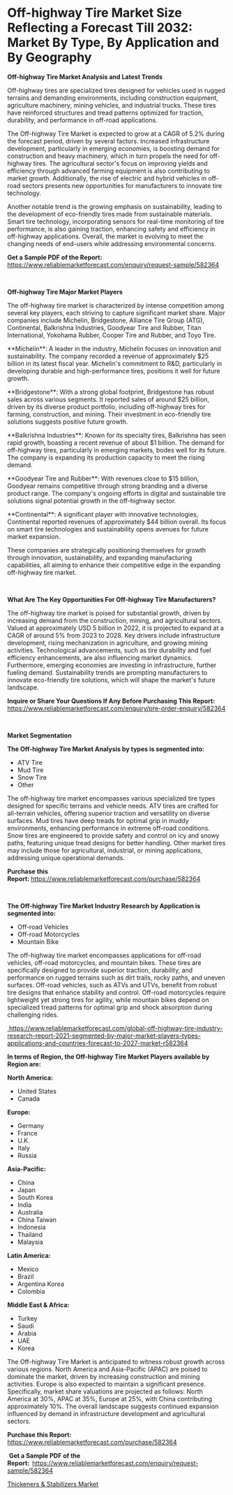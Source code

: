 <p><h1>Off-highway Tire Market Size Reflecting a Forecast Till 2032: Market By Type, By Application and By Geography</h1></p><p><strong>Off-highway Tire Market Analysis and Latest Trends</strong></p>
<p><p>Off-highway tires are specialized tires designed for vehicles used in rugged terrains and demanding environments, including construction equipment, agriculture machinery, mining vehicles, and industrial trucks. These tires have reinforced structures and tread patterns optimized for traction, durability, and performance in off-road applications.</p><p>The Off-highway Tire Market is expected to grow at a CAGR of 5.2% during the forecast period, driven by several factors. Increased infrastructure development, particularly in emerging economies, is boosting demand for construction and heavy machinery, which in turn propels the need for off-highway tires. The agricultural sector's focus on improving yields and efficiency through advanced farming equipment is also contributing to market growth. Additionally, the rise of electric and hybrid vehicles in off-road sectors presents new opportunities for manufacturers to innovate tire technology.</p><p>Another notable trend is the growing emphasis on sustainability, leading to the development of eco-friendly tires made from sustainable materials. Smart tire technology, incorporating sensors for real-time monitoring of tire performance, is also gaining traction, enhancing safety and efficiency in off-highway applications. Overall, the market is evolving to meet the changing needs of end-users while addressing environmental concerns.</p></p>
<p><strong>Get a Sample PDF of the Report:&nbsp;</strong> <a href="https://www.reliablemarketforecast.com/enquiry/request-sample/582364?utm_campaign=2843&utm_medium=2&utm_source=Github&utm_content=ia&utm_term=23032025&utm_id=off-highway-tire">https://www.reliablemarketforecast.com/enquiry/request-sample/582364</a></p>
<p>&nbsp;</p>
<p><strong>Off-highway Tire Major Market Players</strong></p>
<p><p>The off-highway tire market is characterized by intense competition among several key players, each striving to capture significant market share. Major companies include Michelin, Bridgestone, Alliance Tire Group (ATG), Continental, Balkrishna Industries, Goodyear Tire and Rubber, Titan International, Yokohama Rubber, Cooper Tire and Rubber, and Toyo Tire.</p><p>**Michelin**: A leader in the industry, Michelin focuses on innovation and sustainability. The company recorded a revenue of approximately $25 billion in its latest fiscal year. Michelin's commitment to R&D, particularly in developing durable and high-performance tires, positions it well for future growth.</p><p>**Bridgestone**: With a strong global footprint, Bridgestone has robust sales across various segments. It reported sales of around $25 billion, driven by its diverse product portfolio, including off-highway tires for farming, construction, and mining. Their investment in eco-friendly tire solutions suggests positive future growth.</p><p>**Balkrishna Industries**: Known for its specialty tires, Balkrishna has seen rapid growth, boasting a recent revenue of about $1 billion. The demand for off-highway tires, particularly in emerging markets, bodes well for its future. The company is expanding its production capacity to meet the rising demand.</p><p>**Goodyear Tire and Rubber**: With revenues close to $15 billion, Goodyear remains competitive through strong branding and a diverse product range. The company's ongoing efforts in digital and sustainable tire solutions signal potential growth in the off-highway sector.</p><p>**Continental**: A significant player with innovative technologies, Continental reported revenues of approximately $44 billion overall. Its focus on smart tire technologies and sustainability opens avenues for future market expansion.</p><p>These companies are strategically positioning themselves for growth through innovation, sustainability, and expanding manufacturing capabilities, all aiming to enhance their competitive edge in the expanding off-highway tire market.</p></p>
<p>&nbsp;</p>
<p><strong>What Are The Key Opportunities For Off-highway Tire Manufacturers?</strong></p>
<p><p>The off-highway tire market is poised for substantial growth, driven by increasing demand from the construction, mining, and agricultural sectors. Valued at approximately USD 5 billion in 2022, it is projected to expand at a CAGR of around 5% from 2023 to 2028. Key drivers include infrastructure development, rising mechanization in agriculture, and growing mining activities. Technological advancements, such as tire durability and fuel efficiency enhancements, are also influencing market dynamics. Furthermore, emerging economies are investing in infrastructure, further fueling demand. Sustainability trends are prompting manufacturers to innovate eco-friendly tire solutions, which will shape the market's future landscape.</p></p>
<p><strong>Inquire or Share Your Questions If Any Before Purchasing This Report:</strong> <a href="https://www.reliablemarketforecast.com/enquiry/pre-order-enquiry/582364?utm_campaign=2843&utm_medium=2&utm_source=Github&utm_content=ia&utm_term=23032025&utm_id=off-highway-tire">https://www.reliablemarketforecast.com/enquiry/pre-order-enquiry/582364</a></p>
<p>&nbsp;</p>
<p><strong>Market Segmentation</strong></p>
<p><strong>The Off-highway Tire Market Analysis by types is segmented into:</strong></p>
<p><ul><li>ATV Tire</li><li>Mud Tire</li><li>Snow Tire</li><li>Other</li></ul></p>
<p><p>The off-highway tire market encompasses various specialized tire types designed for specific terrains and vehicle needs. ATV tires are crafted for all-terrain vehicles, offering superior traction and versatility on diverse surfaces. Mud tires have deep treads for optimal grip in muddy environments, enhancing performance in extreme off-road conditions. Snow tires are engineered to provide safety and control on icy and snowy paths, featuring unique tread designs for better handling. Other market tires may include those for agricultural, industrial, or mining applications, addressing unique operational demands.</p></p>
<p><strong>Purchase this Report:&nbsp;</strong><a href="https://www.reliablemarketforecast.com/purchase/582364?utm_campaign=2843&utm_medium=2&utm_source=Github&utm_content=ia&utm_term=23032025&utm_id=off-highway-tire">https://www.reliablemarketforecast.com/purchase/582364</a></p>
<p>&nbsp;</p>
<p><strong>The Off-highway Tire Market Industry Research by Application is segmented into:</strong></p>
<p><ul><li>Off-road Vehicles</li><li>Off-road Motorcycles</li><li>Mountain Bike</li></ul></p>
<p><p>The off-highway tire market encompasses applications for off-road vehicles, off-road motorcycles, and mountain bikes. These tires are specifically designed to provide superior traction, durability, and performance on rugged terrains such as dirt trails, rocky paths, and uneven surfaces. Off-road vehicles, such as ATVs and UTVs, benefit from robust tire designs that enhance stability and control. Off-road motorcycles require lightweight yet strong tires for agility, while mountain bikes depend on specialized tread patterns for optimal grip and shock absorption during challenging rides.</p></p>
<p><a href="https://www.reliablemarketforecast.com/global-off-highway-tire-industry-research-report-2021-segmented-by-major-market-players-types-applications-and-countries-forecast-to-2027-market-r582364?utm_campaign=2843&utm_medium=2&utm_source=Github&utm_content=ia&utm_term=23032025&utm_id=off-highway-tire">&nbsp;https://www.reliablemarketforecast.com/global-off-highway-tire-industry-research-report-2021-segmented-by-major-market-players-types-applications-and-countries-forecast-to-2027-market-r582364</a></p>
<p><strong>In terms of Region, the Off-highway Tire Market Players available by Region are:</strong></p>
<p>
    <p> <strong> North America: </strong>
        <ul>
            <li>United States</li>
            <li>Canada</li>
        </ul>
        </p> 
    <p> <strong> Europe: </strong>
        <ul>
            <li>Germany</li>
            <li>France</li>
            <li>U.K.</li>
            <li>Italy</li>
            <li>Russia</li>
        </ul>
        </p> 
    <p> <strong> Asia-Pacific: </strong>
        <ul>
            <li>China</li>
            <li>Japan</li>
            <li>South Korea</li>
            <li>India</li>
            <li>Australia</li>
            <li>China Taiwan</li>
            <li>Indonesia</li>
            <li>Thailand</li>
            <li>Malaysia</li>
        </ul>
        </p> 
    <p> <strong> Latin America: </strong>
        <ul>
            <li>Mexico</li>
            <li>Brazil</li>
            <li>Argentina Korea</li>
            <li>Colombia</li>
        </ul>
        </p> 
    <p> <strong> Middle East & Africa: </strong>
        <ul>
            <li>Turkey</li>
            <li>Saudi</li>
            <li>Arabia</li>
            <li>UAE</li>
            <li>Korea</li>
        </ul>
    </p>
    </p>
<p><p>The Off-highway Tire Market is anticipated to witness robust growth across various regions. North America and Asia-Pacific (APAC) are poised to dominate the market, driven by increasing construction and mining activities. Europe is also expected to maintain a significant presence. Specifically, market share valuations are projected as follows: North America at 30%, APAC at 35%, Europe at 25%, with China contributing approximately 10%. The overall landscape suggests continued expansion influenced by demand in infrastructure development and agricultural sectors.</p></p>
<p><strong>Purchase this Report: </strong><a href="https://www.reliablemarketforecast.com/purchase/582364?utm_campaign=2843&utm_medium=2&utm_source=Github&utm_content=ia&utm_term=23032025&utm_id=off-highway-tire">https://www.reliablemarketforecast.com/purchase/582364</a></p>
<p>&nbsp;<strong>Get a Sample PDF of the Report:&nbsp;&nbsp;</strong><a href="https://www.reliablemarketforecast.com/enquiry/request-sample/582364?utm_campaign=2843&utm_medium=2&utm_source=Github&utm_content=ia&utm_term=23032025&utm_id=off-highway-tire">https://www.reliablemarketforecast.com/enquiry/request-sample/582364</a></p>
<p><strong></strong></p>
<p><p><a href="https://github.com/birbamanan03/Market-Research-Report-List-1/blob/main/thickeners-stabilizers-market.md?utm_campaign=2843&utm_medium=2&utm_source=Github&utm_content=ia&utm_term=23032025&utm_id=off-highway-tire">Thickeners & Stabilizers Market</a></p></p>